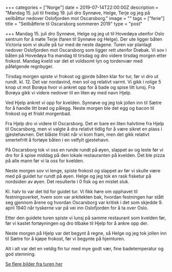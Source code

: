 +++
categories = ["Norge"]
date = 2019-07-14T22:00:00Z
description = "Mandag 15. juli til fredag 19. juli dro Synnøve, Helge, Terje og jeg på seilbåttur nedover Oslofjorden mot Oscarsborg."
image = ""
tags = ["ferie"]
title = "Seilbåtferie til Oscarsborg sommeren 2019"
type = "post"

+++
Mandag 15. juli dro Synnøve, Helge og jeg ut til Hovedøya utenfor Oslo sentrum for å møte Terje (faren til Synnøve og Helge). Der ute ligger båten Victoria som vi skulle på tur med de neste dagene. Turen var planlagt nedover Oslofjorden mot Oscarsborg som ligger rett utenfor Drøbak. Vi sov i båten på Hovedøya fra mandag til tirsdag og dro videre tirsdag morgen etter frokost. Mandag kveld var det et voldsomt lyn og tordenvær med påfølgende regnbyger.

Tirsdag morgen spiste vi frokost og gjorde båten klar for tur, før vi dro ut rundt. kl. 12. Det var nordavind, men sol og relativt varmt. Vi gikk i rolige 5 knop ut mot Borøya hvor vi ankret opp for å bade og spise litt lunsj. Fra Borøya gikk vi videre nedover til en liten øy med navn Hjelp.

Ved Hjelp ankret vi opp for kvelden. Synnøve og jeg tok jollen inn til Sætre for å handle litt brød og pålegg. Neste morgen ble det egg og bacon til frokost og et friskt morgenbad. 

Fra Hjelp dro vi videre til Oscarsborg. Det er bare en liten halvtime fra Hjelp til Oscarsborg, men vi valgte å dra relativt tidlig for å være sikret en plass i gjestehavnen. Det blåste friskt når vi kom fram, men det gikk relativt smertefritt å fortøye båten i en velfylt gjestehavn.

På Oscarsborg tok vi oss en runde rundt på øyen, slappet av og leste før vi dro for å spise middag på den lokale restauranten på kvelden. Det ble pizza på alle mann før vi la oss for kvelden.

Neste morgen sov vi lenge, spiste frokost og slappet av før vi skulle være med på guidet tur rundt på øyen. Helge og jeg tok en rask fisketur på nordsiden av øyen. Det resulterte i 0 fisk og en mistet sluk.

Kl. halv to var det tid for guidet tur. Vi fikk høre om opphavet til festningsverket, hvem som var arkitekten bak, hvordan festningen har stått seg gjennom årene og hvordan Oscarsborg var kritisk i det som skjedde 9. april 1940 når tyskerne var på vei inn Oslofjorden for å ta over Oslo.

Etter den guidete turen spiste vi lunsj på samme restaurant som kvelden før, før vi kastet fortøyningen og dro tilbake til Hjelp for å ankre opp der.

Neste morgen på Hjelp var det begynt å regne, så Helge og jeg tok jollen inn til Sætre for å kjøpe frokost, før vi begynte på hjemturen.

Alt i alt var det en veldig fin tur med mye godt vær, fine badetemperatur og god stemning.

[Se flere bilder fra turen her](https://www.flickr.com/photos/136910559@N03/albums/72157709780819471)